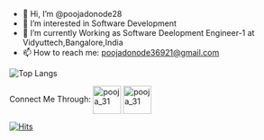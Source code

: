 - 👋 Hi, I’m @poojadonode28
- 👀 I’m interested in Software Development
- 🌱 I’m currently Working as Software Deelopment Engineer-1 at Vidyuttech,Bangalore,India
- 📫 How to reach me: poojadonode36921@gmail.com

![Top Langs](https://github-readme-stats.vercel.app/api/top-langs/?username=poojadonode28&theme=tokyonight)</br>



<!---
kaushikpuka1998/kaushikpuka1998 is a ✨ special ✨ repository because its README.md (this file) appears on your GitHub profile.
You can click the Preview link to take a look at your changes.
--->



Connect Me Through:
<a href="https://www.linkedin.com/in/pooja-donode-948b49244/" target="blank"><img align="center" src="https://cdn.worldvectorlogo.com/logos/linkedin-icon-2.svg" alt="pooja_31" height="50" width="50" /></a>
<a href="https://leetcode.com/u/poojadonode31/" target="blank"><img align="center" src="https://user-images.githubusercontent.com/36547915/97088991-45da5d00-1652-11eb-900f-80d106540f4f.png" alt="pooja_31" height="50" width="50" /></a>

[![Hits](https://hits.seeyoufarm.com/api/count/incr/badge.svg?url=https%3A%2F%2Fgithub.com%2Fpoojadonode28%2Fhit-counter&count_bg=%230CDD1D&title_bg=%23010000&icon=github.svg&icon_color=%2322FF00&title=hits&edge_flat=false)](https://hits.seeyoufarm.com)
